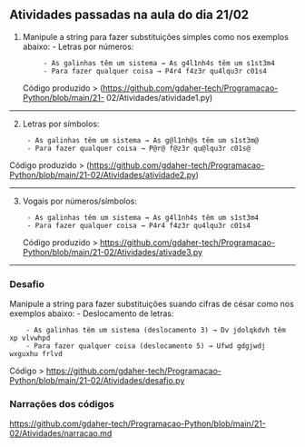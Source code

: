 ## Atividades passadas na aula do dia 21/02  

1. Manipule a string para fazer substituições simples como nos exemplos abaixo:
        - Letras por números:
   
            - As galinhas têm um sistema → As g4l1nh4s têm um s1st3m4
            - Para fazer qualquer coisa → P4r4 f4z3r qu4lqu3r c01s4
   
   Código produzido > (https://github.com/gdaher-tech/Programacao-Python/blob/main/21-      02/Atividades/atividade1.py)

---

2. Letras por símbolos:

        - As galinhas têm um sistema → As g@l1nh@s têm um s1st3m@
        - Para fazer qualquer coisa → P@r@ f@z3r qu@lqu3r c01s@

  Código produzido > (https://github.com/gdaher-tech/Programacao-Python/blob/main/21-02/Atividades/atividade2.py)

---

3. Vogais por números/símbolos:

        - As galinhas têm um sistema → As g4l1nh4s têm um s1st3m4
        - Para fazer qualquer coisa → P4r4 f4z3r qu4lqu3r c01s4

   Código produzido > https://github.com/gdaher-tech/Programacao-Python/blob/main/21-02/Atividades/ativade3.py

---

### Desafio 

Manipule a string para fazer substituições suando cifras de césar como nos exemplos abaixo:
    - Deslocamento de letras:
    
        - As galinhas têm um sistema (deslocamento 3) → Dv jdolqkdvh têm xp vlvwhpd
        - Para fazer qualquer coisa (deslocamento 5) → Ufwd gdgjwdj wxguxhu frlvd

  Código > https://github.com/gdaher-tech/Programacao-Python/blob/main/21-02/Atividades/desafio.py


### Narrações dos códigos 
https://github.com/gdaher-tech/Programacao-Python/blob/main/21-02/Atividades/narracao.md
